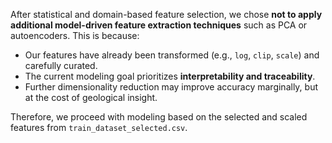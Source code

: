 After statistical and domain-based feature selection, we chose **not to apply additional model-driven feature extraction techniques** such as PCA or autoencoders. This is because:

- Our features have already been transformed (e.g., `log`, `clip`, `scale`) and carefully curated.
- The current modeling goal prioritizes **interpretability and traceability**.
- Further dimensionality reduction may improve accuracy marginally, but at the cost of geological insight.

Therefore, we proceed with modeling based on the selected and scaled features from `train_dataset_selected.csv`.
